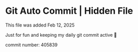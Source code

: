 # Git Auto Commit | Hidden File

This file was added Feb 12, 2025

Just for fun and keeping my daily git commit active 🤪

commit number: 405839
